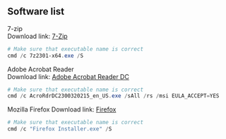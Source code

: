 ## Software list
7-zip <br />
Download link: [7-Zip](https://7-zip.org/download.html) <br />
```powershell
# Make sure that executable name is correct
cmd /c 7z2301-x64.exe /S
```
Adobe Acrobat Reader <br />
Download link: [Adobe Acrobat Reader DC](https://get.adobe.com/reader/enterprise/) <br />
```powershell
# Make sure that executable name is correct
cmd /c AcroRdrDC2300320215_en_US.exe /sAll /rs /msi EULA_ACCEPT=YES
```
Mozilla Firefox
Download link: [Firefox](https://www.mozilla.org/en-US/firefox/all/#product-desktop-release) <br />
```powershell
# Make sure that executable name is correct
cmd /c "Firefox Installer.exe" /S
```
